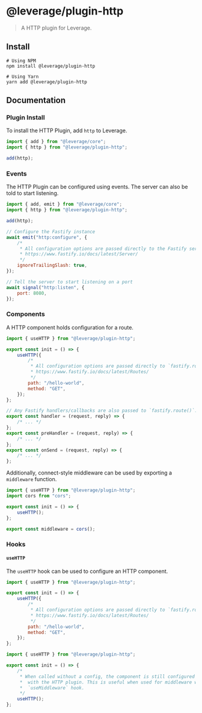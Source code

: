 # @leverage/plugin-http

> A HTTP plugin for Leverage.

## Install

```shell
# Using NPM
npm install @leverage/plugin-http

# Using Yarn
yarn add @leverage/plugin-http
```

## Documentation

### Plugin Install

To install the HTTP Plugin, add `http` to Leverage.

```js
import { add } from "@leverage/core";
import { http } from "@leverage/plugin-http";

add(http);
```

### Events

The HTTP Plugin can be configured using events. The server can also be told to start listening.

```js
import { add, emit } from "@leverage/core";
import { http } from "@leverage/plugin-http";

add(http);

// Configure the Fastify instance
await emit("http:configure", {
    /*
     * All configuration options are passed directly to the Fastify server.
     * https://www.fastify.io/docs/latest/Server/
     */
    ignoreTrailingSlash: true,
});

// Tell the server to start listening on a port
await signal("http:listen", {
    port: 8080,
});
```

### Components

A HTTP component holds configuration for a route.

```js
import { useHTTP } from "@leverage/plugin-http";

export const init = () => {
    useHTTP({
        /*
         * All configuration options are passed directly to `fastify.route()`.
         * https://www.fastify.io/docs/latest/Routes/
         */
        path: "/hello-world",
        method: "GET",
    });
};

// Any Fastify handlers/callbacks are also passed to `fastify.route()`.
export const handler = (request, reply) => {
    /* ... */
};
export const preHandler = (request, reply) => {
    /* ... */
};
export const onSend = (request, reply) => {
    /* ... */
};
```

Additionally, connect-style middleware can be used by exporting a `middleware` function.

```js
import { useHTTP } from "@leverage/plugin-http";
import cors from "cors";

export const init = () => {
    useHTTP();
};

export const middleware = cors();
```

### Hooks

#### `useHTTP`

The `useHTTP` hook can be used to configure an HTTP component.

```js
import { useHTTP } from "@leverage/plugin-http";

export const init = () => {
    useHTTP({
        /*
         * All configuration options are passed directly to `fastify.route()`.
         * https://www.fastify.io/docs/latest/Routes/
         */
        path: "/hello-world",
        method: "GET",
    });
};
```

```js
import { useHTTP } from "@leverage/plugin-http";

export const init = () => {
    /*
     * When called without a config, the component is still configured for use
     *  with the HTTP plugin. This is useful when used for middleware with the
     *  `useMiddleware` hook.
     */
    useHTTP();
};
```

